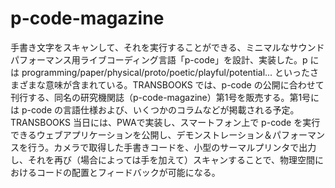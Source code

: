 # p-code-magazine

手書き文字をスキャンして、それを実行することができる、ミニマルなサウンドパフォーマンス用ライブコーディング言語「p-code」を設計、実装した。p には programming/paper/physical/proto/poetic/playful/potential... といったさまざまな意味が含まれている。TRANSBOOKS では、p-code の公開に合わせて刊行する、同名の研究機関誌（p-code-magazine）第1号を販売する。第1号には p-code の言語仕様および、いくつかのコラムなどが掲載される予定。TRANSBOOKS 当日には、PWAで実装し、スマートフォン上で p-code を実行できるウェブアプリケーションを公開し、デモンストレーション＆パフォーマンスを行う。カメラで取得した手書きコードを、小型のサーマルプリンタで出力し、それを再び（場合によっては手を加えて）スキャンすることで、物理空間におけるコードの配置とフィードバックが可能になる。
